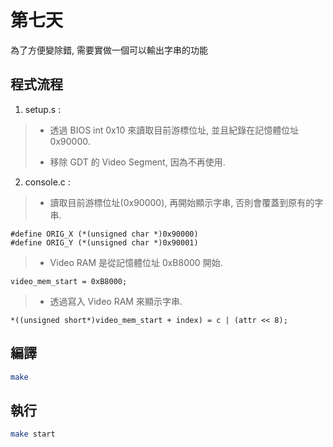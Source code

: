 # 第七天

為了方便變除錯, 需要實做一個可以輸出字串的功能

## 程式流程

1. setup.s :  
> * 透過 BIOS int 0x10 來讀取目前游標位址, 並且紀錄在記憶體位址 0x90000.
>
> * 移除 GDT 的 Video Segment, 因為不再使用.

2. console.c : 

> * 讀取目前游標位址(0x90000), 再開始顯示字串, 否則會覆蓋到原有的字串.
```
#define ORIG_X (*(unsigned char *)0x90000)
#define ORIG_Y (*(unsigned char *)0x90001)
```

> * Video RAM 是從記憶體位址 0xB8000 開始.
```
video_mem_start = 0xB8000; 
```
> * 透過寫入 Video RAM 來顯示字串.
```clike
*((unsigned short*)video_mem_start + index) = c | (attr << 8); 
```

## 編譯
```bash
make
```

## 執行
```bash
make start
```

